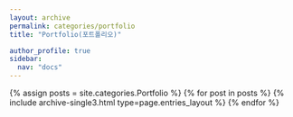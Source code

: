 ```yaml
---
layout: archive
permalink: categories/portfolio
title: "Portfolio(포트폴리오)"

author_profile: true
sidebar:
  nav: "docs"
---
```



{% assign posts = site.categories.Portfolio %}
{% for post in posts %} {% include archive-single3.html type=page.entries_layout %} {% endfor %}

<!-- <ul>
  {% for post in site.posts %}
    {% if post.categories contains "포트폴리오" %}
      <li>
        <a href="{{ post.url }}">{{ post.title }}</a>
        <span>{{ post.date | date: "%Y-%m-%d" }}</span>
      </li>
    {% endif %}
  {% endfor %}
</ul>

<div class="grid__wrapper">
    {% for post in paginator.posts %}
    {% include archive-single3.html type="list" %}
    {% endfor %}
</div>
{% include paginator.html %}  -->